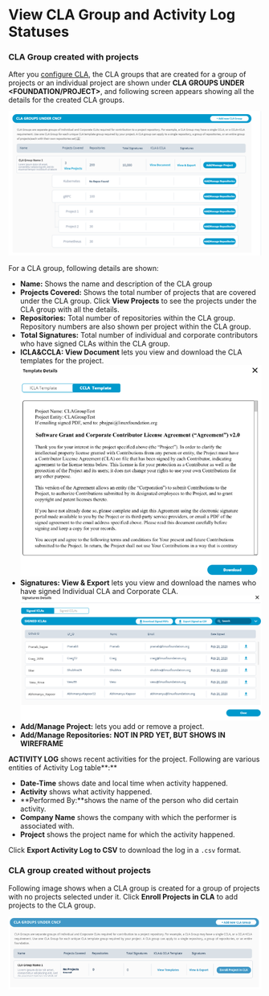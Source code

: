 # View CLA Group and Activity Log Statuses

### CLA Group created with projects

After you [configure CLA](configuring-cla-for-a-foundation.md), the CLA groups that are created for a group of projects or an individual project are shown under **CLA GROUPS UNDER &lt;FOUNDATION/PROJECT&gt;**, and following screen appears showing all the details for the created CLA groups.

![](../../.gitbook/assets/cla-group-details.png)

For a CLA group, following details are shown:

* **Name:** Shows the name and description of the CLA group
* **Projects Covered:** Shows the total number of projects that are covered under the CLA group. Click **View Projects** to see the projects under the CLA group with all the details.
* **Repositories:** Total number of repositories within the CLA group. Repository numbers are also shown per project within the CLA group.
* **Total Signatures:** Total number of individual and corporate contributors who have signed CLAs within the CLA group.
* **ICLA&CCLA: View Document** lets you view and download the CLA templates for the project.  ![](../../.gitbook/assets/cla-template.png) 
* **Signatures: View & Export** lets you view and download the names who have signed Individual CLA and Corporate CLA.  ![](../../.gitbook/assets/cla-signatures.png) 
* **Add/Manage Project:** lets you add or remove a project.
* **Add/Manage Repositories:** **NOT IN PRD YET, BUT SHOWS IN WIREFRAME**

**ACTIVITY LOG** shows recent activities for the project. Following are various entities of Activity Log table**:**

* **Date-Time** shows date and local time when activity happened.
* **Activity** shows what activity happened.
* **Performed By:**shows the name of the person who did certain activity.
* **Company Name** shows the company with which the performer is associated with.
* **Project** shows the project name for which the activity happened.

Click **Export Activity Log to CSV** to download the log in a `.csv` format.

### CLA group created without projects 

Following image shows when a CLA group is created for a group of projects with no projects selected under it. Click **Enroll Projects in CLA** to add projects to the CLA group.

![](../../.gitbook/assets/cla-group-with-no-projects-ubnder-it.png)

